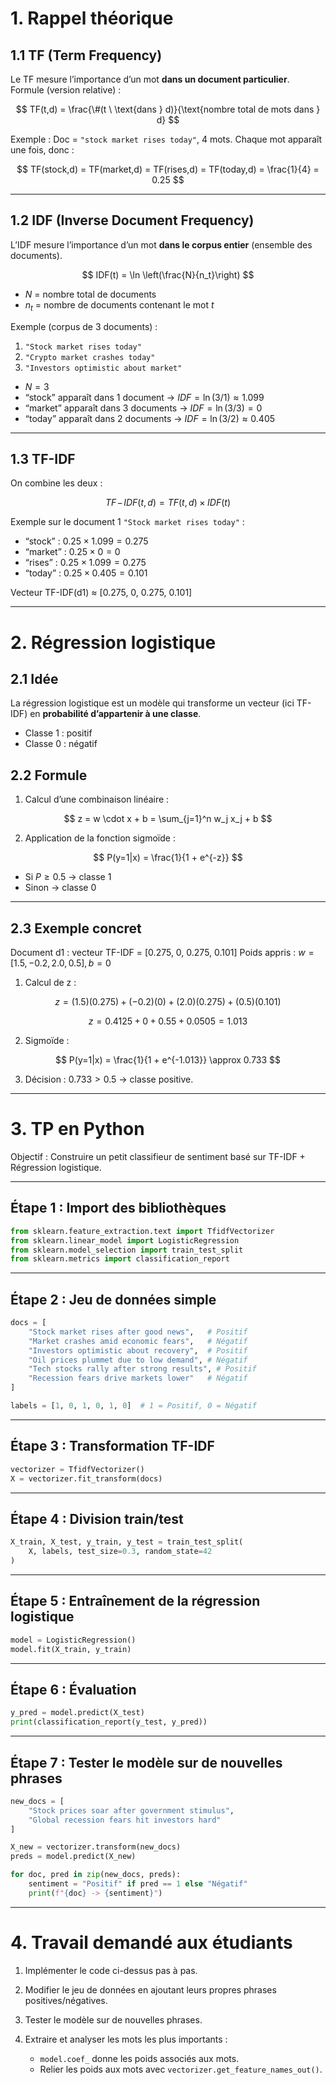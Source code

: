 # 1. Rappel théorique

## 1.1 TF (Term Frequency)

Le TF mesure l’importance d’un mot **dans un document particulier**.
Formule (version relative) :

$$
TF(t,d) = \frac{\#(t \ \text{dans } d)}{\text{nombre total de mots dans } d}
$$

Exemple :
Doc = `"stock market rises today"`, 4 mots.
Chaque mot apparaît une fois, donc :

$$
TF(stock,d) = TF(market,d) = TF(rises,d) = TF(today,d) = \frac{1}{4} = 0.25
$$

---

## 1.2 IDF (Inverse Document Frequency)

L’IDF mesure l’importance d’un mot **dans le corpus entier** (ensemble des documents).

$$
IDF(t) = \ln \left(\frac{N}{n_t}\right)
$$

* $N$ = nombre total de documents
* $n_t$ = nombre de documents contenant le mot $t$

Exemple (corpus de 3 documents) :

1. `"Stock market rises today"`
2. `"Crypto market crashes today"`
3. `"Investors optimistic about market"`

* $N = 3$
* “stock” apparaît dans 1 document → $IDF = \ln(3/1) \approx 1.099$
* “market” apparaît dans 3 documents → $IDF = \ln(3/3) = 0$
* “today” apparaît dans 2 documents → $IDF = \ln(3/2) \approx 0.405$

---

## 1.3 TF-IDF

On combine les deux :

$$
TF\!-\!IDF(t,d) = TF(t,d) \times IDF(t)
$$

Exemple sur le document 1 `"Stock market rises today"` :

* “stock” : $0.25 \times 1.099 = 0.275$
* “market” : $0.25 \times 0 = 0$
* “rises” : $0.25 \times 1.099 = 0.275$
* “today” : $0.25 \times 0.405 = 0.101$

Vecteur TF-IDF(d1) ≈ \[0.275, 0, 0.275, 0.101]

---

# 2. Régression logistique

## 2.1 Idée

La régression logistique est un modèle qui transforme un vecteur (ici TF-IDF) en **probabilité d’appartenir à une classe**.

* Classe 1 : positif
* Classe 0 : négatif

## 2.2 Formule

1. Calcul d’une combinaison linéaire :

$$
z = w \cdot x + b = \sum_{j=1}^n w_j x_j + b
$$

2. Application de la fonction sigmoïde :

$$
P(y=1|x) = \frac{1}{1 + e^{-z}}
$$

* Si $P \geq 0.5$ → classe 1
* Sinon → classe 0

---

## 2.3 Exemple concret

Document d1 : vecteur TF-IDF = \[0.275, 0, 0.275, 0.101]
Poids appris : $w = [1.5, -0.2, 2.0, 0.5], b = 0$

1. Calcul de z :

$$
z = (1.5)(0.275) + (-0.2)(0) + (2.0)(0.275) + (0.5)(0.101)
$$

$$
z = 0.4125 + 0 + 0.55 + 0.0505 = 1.013
$$

2. Sigmoïde :

$$
P(y=1|x) = \frac{1}{1 + e^{-1.013}} \approx 0.733
$$

3. Décision : $0.733 > 0.5$ → classe positive.

---

# 3. TP en Python

Objectif : Construire un petit classifieur de sentiment basé sur TF-IDF + Régression logistique.

---

## Étape 1 : Import des bibliothèques

```python
from sklearn.feature_extraction.text import TfidfVectorizer
from sklearn.linear_model import LogisticRegression
from sklearn.model_selection import train_test_split
from sklearn.metrics import classification_report
```

---

## Étape 2 : Jeu de données simple

```python
docs = [
    "Stock market rises after good news",   # Positif
    "Market crashes amid economic fears",   # Négatif
    "Investors optimistic about recovery",  # Positif
    "Oil prices plummet due to low demand", # Négatif
    "Tech stocks rally after strong results", # Positif
    "Recession fears drive markets lower"   # Négatif
]

labels = [1, 0, 1, 0, 1, 0]  # 1 = Positif, 0 = Négatif
```

---

## Étape 3 : Transformation TF-IDF

```python
vectorizer = TfidfVectorizer()
X = vectorizer.fit_transform(docs)
```

---

## Étape 4 : Division train/test

```python
X_train, X_test, y_train, y_test = train_test_split(
    X, labels, test_size=0.3, random_state=42
)
```

---

## Étape 5 : Entraînement de la régression logistique

```python
model = LogisticRegression()
model.fit(X_train, y_train)
```

---

## Étape 6 : Évaluation

```python
y_pred = model.predict(X_test)
print(classification_report(y_test, y_pred))
```

---

## Étape 7 : Tester le modèle sur de nouvelles phrases

```python
new_docs = [
    "Stock prices soar after government stimulus",
    "Global recession fears hit investors hard"
]

X_new = vectorizer.transform(new_docs)
preds = model.predict(X_new)

for doc, pred in zip(new_docs, preds):
    sentiment = "Positif" if pred == 1 else "Négatif"
    print(f"{doc} -> {sentiment}")
```

---

# 4. Travail demandé aux étudiants

1. Implémenter le code ci-dessus pas à pas.
2. Modifier le jeu de données en ajoutant leurs propres phrases positives/négatives.
3. Tester le modèle sur de nouvelles phrases.
4. Extraire et analyser les mots les plus importants :

   * `model.coef_` donne les poids associés aux mots.
   * Relier les poids aux mots avec `vectorizer.get_feature_names_out()`.

